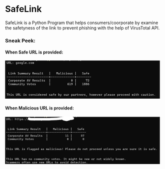 # SafeLink
SafeLink is a Python Program that helps consumers/coorporate by examine the safetyness of the link to prevent phishing with the help of VirusTotal API.

### Sneak Peek:
#### When Safe URL is provided:
![alt text](image.png)

#### When Malicious URL is provided:
![alt text](image-1.png)